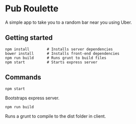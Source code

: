 # Pub Roulette

A simple app to take you to a random bar near you using Uber.

## Getting started

```
npm install        # Installs server dependencies
bower install      # Installs front-end dependencies
npm run build      # Runs grunt to build files
npm start          # Starts express server
```

## Commands

`npm start`

Bootstraps express server.

`npm run build`

Runs a grunt to compile to the dist folder in client.
